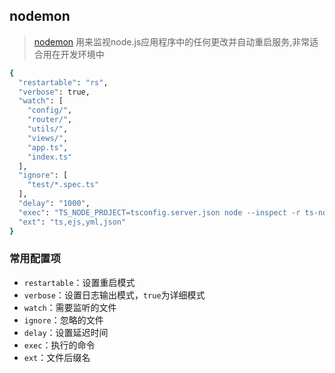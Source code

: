 ## nodemon

> [nodemon](https://github.com/remy/nodemon) 用来监视node.js应用程序中的任何更改并自动重启服务,非常适合用在开发环境中

```bash
{
  "restartable": "rs",
  "verbose": true,
  "watch": [
    "config/",
    "router/",
    "utils/",
    "views/",
    "app.ts",
    "index.ts"
  ],
  "ignore": [
    "test/*.spec.ts"
  ],
  "delay": "1000",
  "exec": "TS_NODE_PROJECT=tsconfig.server.json node --inspect -r ts-node/register ./app.ts",
  "ext": "ts,ejs,yml,json"
}
```

### 常用配置项

- `restartable`：设置重启模式
- `verbose`：设置日志输出模式，`true`为详细模式
- `watch`：需要监听的文件
- `ignore`：忽略的文件
- `delay`：设置延迟时间
- `exec`：执行的命令
- `ext`：文件后缀名
